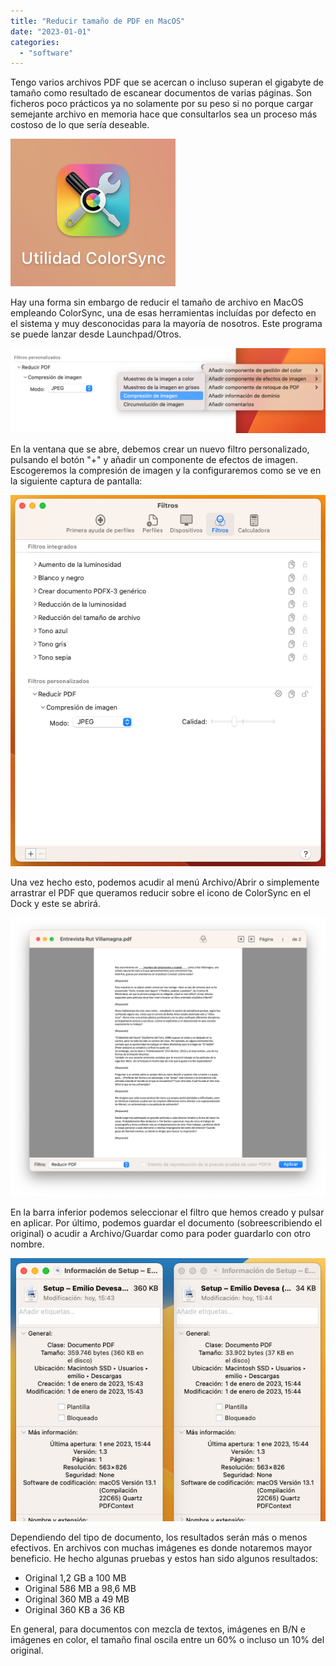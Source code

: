 ```yaml
---
title: "Reducir tamaño de PDF en MacOS"
date: "2023-01-01"
categories: 
  - "software"
---
```


Tengo varios archivos PDF que se acercan o incluso superan el gigabyte de tamaño como resultado de escanear documentos de varias páginas. Son ficheros poco prácticos ya no solamente por su peso si no porque cargar semejante archivo en memoria hace que consultarlos sea un proceso más costoso de lo que sería deseable. 

![](images/colorsync.png) 

Hay una forma sin embargo de reducir el tamaño de archivo en MacOS empleando ColorSync, una de esas herramientas incluídas por defecto en el sistema y muy desconocidas para la mayoría de nosotros. Este programa se puede lanzar desde Launchpad/Otros. 

![](images/colorsync-componente.png) 

En la ventana que se abre, debemos crear un nuevo filtro personalizado, pulsando el botón "+" y añadir un componente de efectos de imagen. Escogeremos la compresión de imagen y la configuraremos como se ve en la siguiente captura de pantalla: 

![](images/colorsync-reducir-pdf.png) 

Una vez hecho esto, podemos acudir al menú Archivo/Abrir o simplemente arrastrar el PDF que queramos reducir sobre el icono de ColorSync en el Dock y este se abrirá. 

![](images/colorsync-aplicar-filtro.png) 

En la barra inferior podemos seleccionar el filtro que hemos creado y pulsar en aplicar. Por último, podemos guardar el documento (sobreescribiendo el original) o acudir a Archivo/Guardar como para poder guardarlo con otro nombre. 

![](images/reducir-pdf.png) 

Dependiendo del tipo de documento, los resultados serán más o menos efectivos. En archivos con muchas imágenes es donde notaremos mayor beneficio. He hecho algunas pruebas y estos han sido algunos resultados:  
- Original 1,2 GB a 100 MB  
- Original 586 MB a 98,6 MB  
- Original 360 MB a 49 MB  
- Original 360 KB a 36 KB 

En general, para documentos con mezcla de textos, imágenes en B/N e imágenes en color, el tamaño final oscila entre un 60% o incluso un 10% del original.